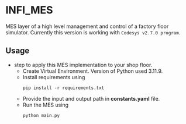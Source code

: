 # INFI_MES
MES layer of a high level management and control of a factory floor simulator. Currently this version is working with `Codesys v2.7.0 program`.

## Usage

- step to apply this MES implementation to your shop floor.
    - Create Virtual Environment. Version of Python used 3.11.9.
    - Install requirements using 
        ```
        pip install -r requirements.txt
        ```
    - Provide the input and output path in **constants.yaml** file.
    - Run the MES using 
        ```
        python main.py
        ```
